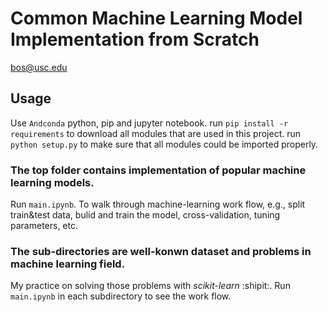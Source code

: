 # Common Machine Learning Model Implementation from Scratch
bos@usc.edu

## Usage
Use `Andconda` python, pip and jupyter notebook.
run `pip install -r requirements` to download all modules that are used in this project.
run `python setup.py` to make sure that all modules could be imported properly.
### The top folder contains implementation of popular machine learning models. 

Run `main.ipynb`. To walk through machine-learning work flow, e.g., split train&test data, bulid and train the model,
cross-validation, tuning parameters, etc. 

### The sub-directories are well-konwn dataset and problems in machine learning field.
My practice on solving those problems with *scikit-learn* :shipit:. 
Run `main.ipynb` in each subdirectory to see the work flow. 
